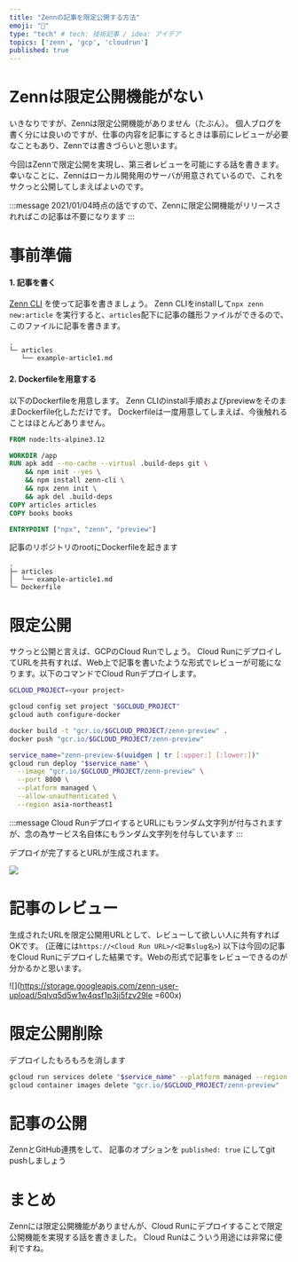 ```yaml
---
title: "Zennの記事を限定公開する方法"
emoji: "🔖"
type: "tech" # tech: 技術記事 / idea: アイデア
topics: ['zenn', 'gcp', 'cloudrun']
published: true
---
```


# Zennは限定公開機能がない
いきなりですが、Zennは限定公開機能がありません（たぶん）。 個人ブログを書く分には良いのですが、仕事の内容を記事にするときは事前にレビューが必要なこともあり、Zennでは書きづらいと思います。

今回はZennで限定公開を実現し、第三者レビューを可能にする話を書きます。 幸いなことに、Zennはローカル開発用のサーバが用意されているので、これをサクっと公開してしまえばよいのです。

:::message
2021/01/04時点の話ですので、Zennに限定公開機能がリリースされればこの記事は不要になります
:::

# 事前準備

#### 1. 記事を書く
[Zenn CLI](https://zenn.dev/zenn/articles/zenn-cli-guide) を使って記事を書きましょう。 Zenn CLIをinstallして`npx zenn new:article` を実行すると、`articles`配下に記事の雛形ファイルができるので、このファイルに記事を書きます。

```
.
└─ articles
   └── example-article1.md
```


#### 2. Dockerfileを用意する
以下のDockerfileを用意します。 Zenn CLIのinstall手順およびpreviewをそのままDockerfile化しただけです。 Dockerfileは一度用意してしまえば、今後触れることはほとんどありません。

```dockerfile
FROM node:lts-alpine3.12

WORKDIR /app
RUN apk add --no-cache --virtual .build-deps git \
    && npm init --yes \
    && npm install zenn-cli \
    && npx zenn init \
    && apk del .build-deps
COPY articles articles
COPY books books

ENTRYPOINT ["npx", "zenn", "preview"]
```

記事のリポジトリのrootにDockerfileを起きます
```
.
├─ articles
│  └── example-article1.md
└─ Dockerfile
```

# 限定公開
サクっと公開と言えば、GCPのCloud Runでしょう。 Cloud RunにデプロイしてURLを共有すれば、Web上で記事を書いたような形式でレビューが可能になります。以下のコマンドでCloud Runデプロイします。

```sh
GCLOUD_PROJECT=<your project>

gcloud config set project "$GCLOUD_PROJECT"
gcloud auth configure-docker

docker build -t "gcr.io/$GCLOUD_PROJECT/zenn-preview" .
docker push "gcr.io/$GCLOUD_PROJECT/zenn-preview"

service_name="zenn-preview-$(uuidgen | tr [:upper:] [:lower:])"
gcloud run deploy "$service_name" \
  --image "gcr.io/$GCLOUD_PROJECT/zenn-preview" \
  --port 8000 \
  --platform managed \
  --allow-unauthenticated \
  --region asia-northeast1
```

:::message
Cloud RunデプロイするとURLにもランダム文字列が付与されますが、念の為サービス名自体にもランダム文字列を付与しています
:::

デプロイが完了するとURLが生成されます。

![](https://storage.googleapis.com/zenn-user-upload/i45t0foww8q82zpjsrz22p0qtaph)

# 記事のレビュー

生成されたURLを限定公開用URLとして、レビューして欲しい人に共有すればOKです。
(正確には`https://<Cloud Run URL>/<記事slug名>`)
以下は今回の記事をCloud Runにデプロイした結果です。Webの形式で記事をレビューできるのが分かるかと思います。

![](https://storage.googleapis.com/zenn-user-upload/5qlvq5d5w1w4qsf1p3ji5fzv29le =600x)


# 限定公開削除
デプロイしたもろもろを消します
```sh
gcloud run services delete "$service_name" --platform managed --region asia-northeast1
gcloud container images delete "gcr.io/$GCLOUD_PROJECT/zenn-preview"
```

# 記事の公開
ZennとGitHub連携をして、 記事のオプションを `published: true` にしてgit pushしましょう

# まとめ
Zennには限定公開機能がありませんが、Cloud Runにデプロイすることで限定公開機能を実現する話を書きました。 Cloud Runはこういう用途には非常に便利ですね。
